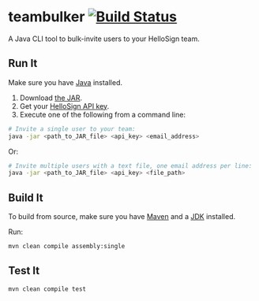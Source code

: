 # teambulker [![Build Status](https://travis-ci.org/cmpaul/teambulker.svg?branch=master)](https://travis-ci.org/cmpaul/teambulker)
A Java CLI tool to bulk-invite users to your HelloSign team.

## Run It

Make sure you have [Java](https://java.com/en/download/) installed.

1. Download [the JAR](https://github.com/cmpaul/teambulker/releases).
1. Get your [HelloSign API key](https://www.hellosign.com/home/myAccount/current_tab/integrations#api).
1. Execute one of the following from a command line:

```bash
# Invite a single user to your team:
java -jar <path_to_JAR_file> <api_key> <email_address>
```

Or:

```bash
# Invite multiple users with a text file, one email address per line:
java -jar <path_to_JAR_file> <api_key> <file_path>
```

## Build It

To build from source, make sure you have [Maven](https://maven.apache.org/) and a [JDK](http://www.oracle.com/technetwork/java/javase/downloads/index.html) installed.

Run:

```bash
mvn clean compile assembly:single
```

## Test It

```bash
mvn clean compile test
```